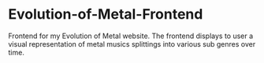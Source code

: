# Evolution-of-Metal-Frontend
Frontend for my Evolution of Metal website. The frontend displays to user a visual representation of metal musics splittings into various sub genres over time. 
